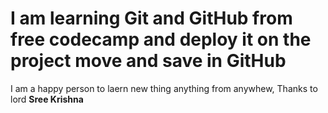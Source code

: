 # I am learning Git and GitHub from free codecamp and deploy it on the project move and save in GitHub

I am a happy person to laern new thing anything from anywhew, Thanks to lord <b> Sree Krishna </b>
